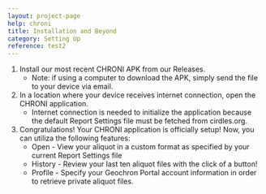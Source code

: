 ```yaml
---
layout: project-page
help: chroni
title: Installation and Beyond
category: Setting Up
reference: test2
---
```

1. Install our most recent CHRONI APK from our Releases.
	* Note: if using a computer to download the APK, simply send the file to your device via email.
2. In a location where your device receives internet connection, open the CHRONI application.
	* Internet connection is needed to initialize the application because the default Report Settings file must be fetched from cirdles.org.
3. Congratulations! Your CHRONI application is officially setup! Now, you can utiliza the following features:
	* Open - View your aliquot in a custom format as specified by your current Report Settings file
	* History - Review your last ten aliquot files with the click of a button!
	* Profile - Specify your Geochron Portal account information in order to retrieve private aliquot files.
